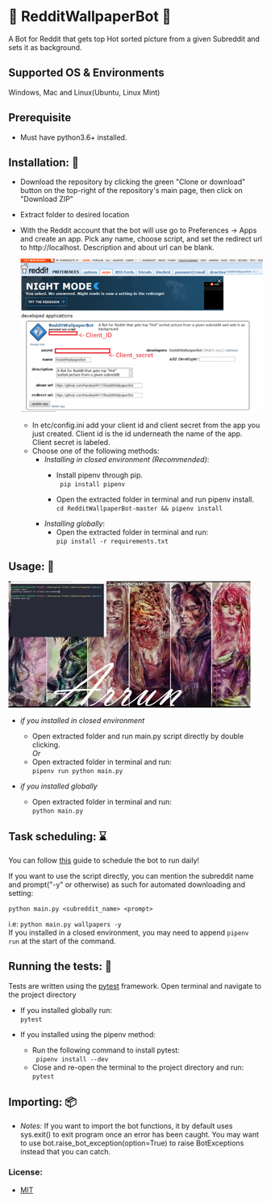 # :sparkler: RedditWallpaperBot :crystal_ball:
A Bot for Reddit that gets top Hot sorted picture from a given Subreddit and sets it as background.

## Supported OS & Environments
 Windows, Mac and Linux(Ubuntu, Linux Mint)

## Prerequisite
* Must have python3.6+ installed.

## Installation: :hammer:

* Download the repository by clicking the green "Clone or download" button on the top-right of the repository's main page, then click on "Download ZIP"
* Extract folder to desired location

* With the Reddit account that the bot will use go to Preferences -> Apps and create an app. Pick any name, choose script, and set the redirect url to http://localhost. Description and about url can be blank.

  ![Reddit App preferences](assets/redditClientCredentials.png)
  * In etc/config.ini add your client id and client secret from the app you just created. Client id is the id underneath the name of the app. Client secret is labeled.
  * Choose one of the following methods:
    * *Installing in closed environment (Recommended)*:
      * Install pipenv through pip.  
      ` pip install pipenv`

      * Open the extracted folder in terminal and run pipenv install.  
      ` cd RedditWallpaperBot-master && pipenv install `
    * *Installing globally*:
      * Open the extracted folder in terminal and run:  
      ` pip install -r requirements.txt `


## Usage: :robot:

![Usage Demo](assets/giphy.gif)

* *if you installed in closed environment*
  * Open extracted folder and run main.py script directly by double clicking.  
  *Or*
  * Open extracted folder in terminal and run:  
  ` pipenv run python main.py `

* *if you installed globally*
  * Open extracted folder in terminal and run:  
  ` python main.py `  

## Task scheduling: :hourglass:
You can follow [this](https://github.com/Kandeel4411/RedditWallpaperBot/wiki/Task-Scheduling-Guide) guide to schedule the bot to run daily!  
  
If you want to use the script directly, you can mention the subreddit name and prompt("-y" or otherwise) as such for automated downloading and setting:
```
python main.py <subreddit_name> <prompt>
```
i.e: `python main.py wallpapers -y`  
If you installed in a closed environment, you may need to append `pipenv run` at the start of the command.

## Running the tests: :wrench:

Tests are written using the [pytest](https://github.com/pytest-dev/pytest) framework. Open terminal and navigate to the project directory

* If you installed globally run:  
`pytest`

* If you installed using the pipenv method:  
  * Run the following command to install pytest:  
  ` pipenv install --dev`
  * Close and re-open the terminal to the project directory and run:  
  `pytest`

## Importing: :package:

* *Notes:*
If you want to import the bot functions, it by default uses sys.exit() to exit program once an error has been caught. You may want to use bot.raise_bot_exception(option=True) to raise BotExceptions instead that you can catch.

### License:
* [MIT](https://github.com/Kandeel4411/RedditWallpaperBot/blob/master/LICENSE)
